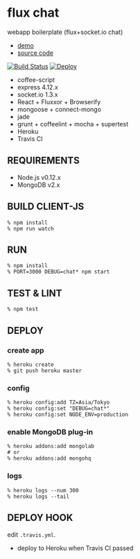 flux chat
=========
webapp boilerplate (flux+socket.io chat)

- [demo](https://flux-chat.herokuapp.com/)
- [source code](https://github.com/shokai/flux-chat)

[![Build Status](https://travis-ci.org/shokai/flux-chat.svg?branch=master)](https://travis-ci.org/shokai/flux-chat)
[![Deploy](https://www.herokucdn.com/deploy/button.png)](https://heroku.com/deploy)

- coffee-script
- express 4.12.x
- socket.io 1.3.x
- React + Fluxxor + Browserify
- mongoose + connect-mongo
- jade
- grunt + coffeelint + mocha + supertest
- Heroku
- Travis CI


REQUIREMENTS
------------

- Node.js v0.12.x
- MongoDB v2.x


BUILD CLIENT-JS
---------------

    % npm install
    % npm run watch

RUN
---

    % npm install
    % PORT=3000 DEBUG=chat* npm start


TEST & LINT
-----------

    % npm test


DEPLOY
------

### create app

    % heroku create
    % git push heroku master

### config

    % heroku config:add TZ=Asia/Tokyo
    % heroku config:set "DEBUG=chat*"
    % heroku config:set NODE_ENV=production

### enable MongoDB plug-in

    % heroku addons:add mongolab
    # or
    % heroku addons:add mongohq

### logs

    % heroku logs --num 300
    % heroku logs --tail


DEPLOY HOOK
-----------

edit `.travis.yml`.

- deploy to Heroku when Travis CI passed
